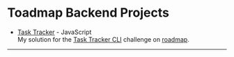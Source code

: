 # Toadmap Backend Projects

- [Task Tracker](https://github.com/abdelrahmanMansour1/Backend_Projects/tree/main/Task_Tracker) - JavaScript  
  My solution for the [Task Tracker CLI](https://roadmap.sh/projects/task-tracker) challenge on [roadmap](https://roadmap.sh/).

---
